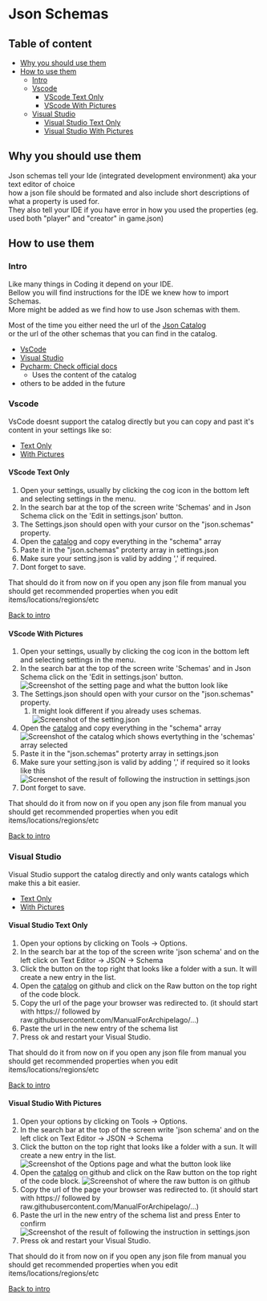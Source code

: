 <!-- omit from toc -->
# Json Schemas
<!-- omit from toc -->
## Table of content

- [Why you should use them](#why-you-should-use-them)
- [How to use them](#how-to-use-them)
  - [Intro](#intro)
  - [Vscode](#vscode)
    - [VScode Text Only](#vscode-text-only)
    - [VScode With Pictures](#vscode-with-pictures)
  - [Visual Studio](#visual-studio)
    - [Visual Studio Text Only](#visual-studio-text-only)
    - [Visual Studio With Pictures](#visual-studio-with-pictures)

## Why you should use them

Json schemas tell your Ide (integrated development environment) aka your text editor of choice  
how a json file should be formated and also include short descriptions of what a property is used for.  
They also tell your IDE if you have error in how you used the properties (eg. used both "player" and "creator" in game.json)

## How to use them

### Intro

Like many things in Coding it depend on your IDE.  
Bellow you will find instructions for the IDE we knew how to import Schemas.  
More might be added as we find how to use Json schemas with them.

Most of the time you either need the url of the [Json Catalog](/schemas/Manual.schema.catalog.json)  
or the url of the other schemas that you can find in the catalog.

- [VsCode](#vscode)
- [Visual Studio](#visual-studio)
- [Pycharm: Check official docs](https://www.jetbrains.com/help/pycharm/json.html#ws_json_schema_add_custom)
  - Uses the content of the catalog
- others to be added in the future

### Vscode

VsCode doesnt support the catalog directly but you can copy and past it's content in your settings like so:

- [Text Only](#vscode-text-only)
- [With Pictures](#vscode-with-pictures)

#### VScode Text Only

1. Open your settings, usually by clicking the cog icon in the bottom left and selecting settings in the menu.
2. In the search bar at the top of the screen write 'Schemas' and in Json Schema click on the 'Edit in settings.json' button.
3. The Settings.json should open with your cursor on the "json.schemas" property.
4. Open the [catalog](/schemas/Manual.schema.catalog.json) and copy everything in the "schema" array
5. Paste it in the "json.schemas" proterty array in settings.json
6. Make sure your setting.json is valid by adding ',' if required.
7. Dont forget to save.

That should do it from now on if you open any json file from manual you should get recommended properties when you edit  
items/locations/regions/etc

[Back to intro](#intro)

#### VScode With Pictures

1. Open your settings, usually by clicking the cog icon in the bottom left and selecting settings in the menu.
2. In the search bar at the top of the screen write 'Schemas' and in Json Schema click on the 'Edit in settings.json' button.
  ![Screenshot of the setting page and what the button look like](/docs/img/schemas/VSCode_settings_search.PNG)
3. The Settings.json should open with your cursor on the "json.schemas" property.
   1. It might look different if you already uses schemas.  
![Screenshot of the setting.json](/docs/img/schemas/VSCode_settings.json_find_jsonschemas.PNG)
4. Open the [catalog](/schemas/Manual.schema.catalog.json) and copy everything in the "schema" array
  ![Screenshot of the catalog which shows evertything in the 'schemas' array selected](/docs/img/schemas/VSCode_catalog_copy_schemas.PNG)
5. Paste it in the "json.schemas" proterty array in settings.json
6. Make sure your setting.json is valid by adding ',' if required so it looks like this
  ![Screenshot of the result of following the instruction in settings.json](/docs/img/schemas/VSCode_settings.json_final.PNG)
7. Dont forget to save.

That should do it from now on if you open any json file from manual you should get recommended properties when you edit  
items/locations/regions/etc

[Back to intro](#intro)

### Visual Studio

Visual Studio support the catalog directly and only wants catalogs which make this a bit easier.

- [Text Only](#visual-studio-text-only)
- [With Pictures](#visual-studio-with-pictures)

#### Visual Studio Text Only

1. Open your options by clicking on Tools -> Options.
2. In the search bar at the top of the screen write 'json schema' and on the left click on Text Editor -> JSON -> Schema
3. Click the button on the top right that looks like a folder with a sun. It will create a new entry in the list.
4. Open the [catalog](/schemas/Manual.schema.catalog.json) on github and click on the Raw button on the top right of the code block.
5. Copy the url of the page your browser was redirected to. (it should start with https:// followed by raw.githubusercontent.com/ManualForArchipelago/...)  
6. Paste the url in the new entry of the schema list
7. Press ok and restart your Visual Studio.

That should do it from now on if you open any json file from manual you should get recommended properties when you edit  
items/locations/regions/etc

[Back to intro](#intro)

#### Visual Studio With Pictures

1. Open your options by clicking on Tools -> Options.
2. In the search bar at the top of the screen write 'json schema' and on the left click on Text Editor -> JSON -> Schema
3. Click the button on the top right that looks like a folder with a sun. It will create a new entry in the list.
  ![Screenshot of the Options page and what the button look like](/docs/img/schemas/VisualStudio_settings_search.PNG)
4. Open the [catalog](/schemas/Manual.schema.catalog.json) on github and click on the Raw button on the top right of the code block.
  ![Screenshot of where the raw button is on github](/docs/img/schemas/VisualStudio_Catalog_RAW.PNG)
5. Copy the url of the page your browser was redirected to. (it should start with https:// followed by raw.githubusercontent.com/ManualForArchipelago/...)  
6. Paste the url in the new entry of the schema list and press Enter to confirm
  ![Screenshot of the result of following the instruction in settings.json](/docs/img/schemas/VisualStudio_settings_final.PNG)
7. Press ok and restart your Visual Studio.

That should do it from now on if you open any json file from manual you should get recommended properties when you edit  
items/locations/regions/etc

[Back to intro](#intro)
